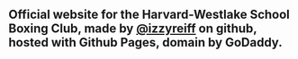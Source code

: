 ## Official website for the Harvard-Westlake School Boxing Club, made by [@izzyreiff](https://github.com/izzyreiff/) on github, hosted with Github Pages, domain by GoDaddy.
